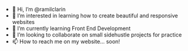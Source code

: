 - 👋 Hi, I’m @ramilclarin
- 👀 I’m interested in learning how to create beautiful and responsive websites 
- 🌱 I’m currently learning Front End Development
- 💞️ I’m looking to collaborate on small sidehustle projects for practice
- 📫 How to reach me on my website... soon!

<!---
ramilclarin/ramilclarin is a ✨ special ✨ repository because its `README.md` (this file) appears on your GitHub profile.
You can click the Preview link to take a look at your changes.
--->
